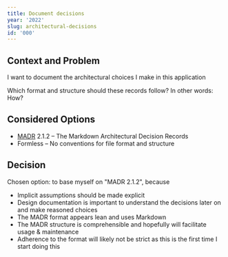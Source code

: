 ```yaml
---
title: Document decisions
year: '2022'
slug: architectural-decisions
id: '000'
---
```


## Context and Problem

I want to document the architectural choices I make in this application

Which format and structure should these records follow? In other words: How?

## Considered Options

- [MADR](https://adr.github.io/madr/) 2.1.2 – The Markdown Architectural Decision Records
- Formless – No conventions for file format and structure

## Decision

Chosen option: to base myself on "MADR 2.1.2", because

- Implicit assumptions should be made explicit
- Design documentation is important to understand the decisions later on and make reasoned choices
- The MADR format appears lean and uses Markdown
- The MADR structure is comprehensible and hopefully will facilitate usage & maintenance
- Adherence to the format will likely not be strict as this is the first time I start doing this
